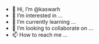 - 👋 Hi, I’m @kaswarh
- 👀 I’m interested in ...
- 🌱 I’m currently learning ...
- 💞️ I’m looking to collaborate on ...
- 📫 How to reach me ...

<!---
kaswarh/kaswarh is a ✨ special ✨ repository because its `README.md` (this file) appears on your GitHub profile.
You can click the Preview link to take a look at your changes.
--->
